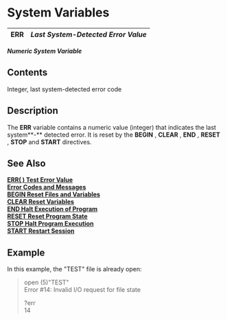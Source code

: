 # System Variables

**ERR** |  **_Last System-Detected Error Value_**  
---|---  
  
**_Numeric System Variable_**

##  Contents

Integer, last system-detected error code

##  Description

The **ERR** variable contains a numeric value (integer) that indicates the last system**-** detected error. It is reset by the **BEGIN** , **CLEAR** , **END** , **RESET** , **STOP** and **START** directives.

##  See Also

**[ERR( ) Test Error Value](../functions/err.md)  
[Error Codes and Messages](../appendix/list_of_messages.md)  
[BEGIN Reset Files and Variables](../directives/begin.md)**  
**[CLEAR Reset Variables](../directives/clear.md)**  
**[END Halt Execution of Program](../directives/end.md)**  
**[RESET Reset Program State](../directives/reset.md)**  
**[STOP Halt Program Execution](../directives/stop.md)**  
**[START Restart Session](../directives/start.md)**

##  Example

In this example, the "TEST" file is already open:

> open (5)"TEST"  
>  Error #14: Invalid I/O request for file state  
>   
>  ?err  
>  14
